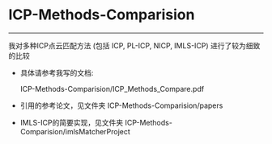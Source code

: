 # ICP-Methods-Comparision
---
我对多种ICP点云匹配方法 (包括 ICP, PL-ICP, NICP, IMLS-ICP) 进行了较为细致的比较
- 具体请参考我写的文档: 
    
  ICP-Methods-Comparision/ICP_Methods_Compare.pdf
- 引用的参考论文，见文件夹 ICP-Methods-Comparision/papers
- IMLS-ICP的简要实现，见文件夹 ICP-Methods-Comparision/imlsMatcherProject
